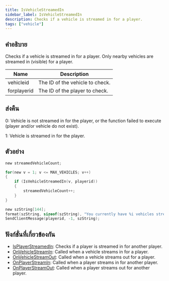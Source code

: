 ```yaml
---
title: IsVehicleStreamedIn
sidebar_label: IsVehicleStreamedIn
description: Checks if a vehicle is streamed in for a player.
tags: ["vehicle"]
---
```


## คำอธิบาย

Checks if a vehicle is streamed in for a player. Only nearby vehicles are streamed in (visible) for a player.

| Name        | Description                     |
| ----------- | ------------------------------- |
| vehicleid   | The ID of the vehicle to check. |
| forplayerid | The ID of the player to check.  |

## ส่งคืน

0: Vehicle is not streamed in for the player, or the function failed to execute (player and/or vehicle do not exist).

1: Vehicle is streamed in for the player.

## ตัวอย่าง

```c
new streamedVehicleCount;

for(new v = 1; v <= MAX_VEHICLES; v++)
{
    if (IsVehicleStreamedIn(v, playerid))
    {
        streamedVehicleCount++;
    }
}

new szString[144];
format(szString, sizeof(szString), "You currently have %i vehicles streamed in to your game.", streamedVehicleCount);
SendClientMessage(playerid, -1, szString);
```

## ฟังก์ชั่นที่เกี่ยวข้องกัน

- [IsPlayerStreamedIn](../../scripting/functions/IsPlayerStreamedIn.md): Checks if a player is streamed in for another player.
- [OnVehicleStreamIn](../../scripting/callbacks/OnVehicleStreamIn.md): Called when a vehicle streams in for a player.
- [OnVehicleStreamOut](../../scripting/callbacks/OnVehicleStreamOut.md): Called when a vehicle streams out for a player.
- [OnPlayerStreamIn](../../scripting/callbacks/OnPlayerStreamIn.md): Called when a player streams in for another player.
- [OnPlayerStreamOut](../../scripting/callbacks/OnPlayerStreamOut.md): Called when a player streams out for another player.
